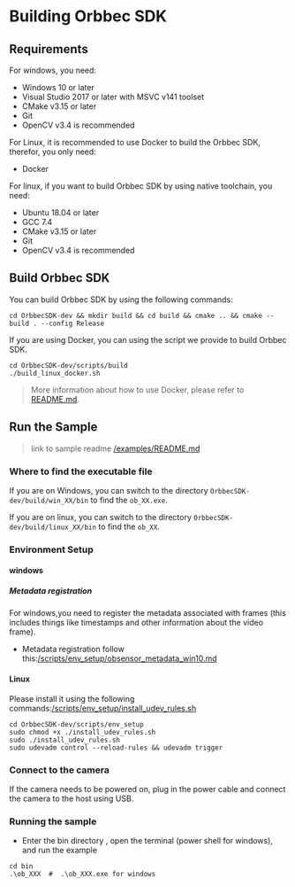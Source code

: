 # Building Orbbec SDK

## Requirements

For windows, you need:

- Windows 10 or later
- Visual Studio 2017 or later with MSVC v141 toolset
- CMake v3.15 or later
- Git
- OpenCV v3.4 is recommended

For Linux, it is recommended to use Docker to build the Orbbec SDK, therefor, you only need:

- Docker

For linux, if you want to build Orbbec SDK by using native toolchain, you need:

- Ubuntu 18.04 or later
- GCC 7.4
- CMake v3.15 or later
- Git
- OpenCV v3.4 is recommended

## Build Orbbec SDK

You can build Orbbec SDK by using the following commands:

```shell
cd OrbbecSDK-dev && mkdir build && cd build && cmake .. && cmake --build . --config Release
```

If you are using Docker, you can using the script we provide to build Orbbec SDK.

```shell
cd OrbbecSDK-dev/scripts/build
./build_linux_docker.sh
```

> More information about how to use Docker, please refer to [README.md](/scripts/docker/README.md).

## Run the Sample

> link to sample readme [/examples/README.md](/examples/README.md)

### Where to find the executable file

If you are on Windows, you can switch to the directory `OrbbecSDK-dev/build/win_XX/bin` to find the `ob_XX.exe`.

If you are on linux, you can switch to the directory `OrbbecSDK-dev/build/linux_XX/bin` to find the `ob_XX`.

### Environment Setup

#### windows

##### Metadata registration

For windows,you need to register the metadata associated with frames (this includes things like timestamps and other information about the video frame).

- Metadata registration follow this:[/scripts/env_setup/obsensor_metadata_win10.md](/scripts/env_setup/obsensor_metadata_win10.md)

#### Linux

 Please install it using the following commands:[/scripts/env_setup/install_udev_rules.sh](/scripts/env_setup/install_udev_rules.sh)

```shell
cd OrbbecSDK-dev/scripts/env_setup
sudo chmod +x ./install_udev_rules.sh 
sudo ./install_udev_rules.sh
sudo udevadm control --reload-rules && udevadm trigger
```

### Connect to the camera

If the camera needs to be powered on, plug in the power cable and connect the camera to the host using USB.

### Running the sample

- Enter the bin directory , open the terminal (power shell for windows), and run the example

```shell
cd bin
.\ob_XXX  #  .\ob_XXX.exe for windows
```
